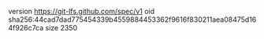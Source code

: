 version https://git-lfs.github.com/spec/v1
oid sha256:44cad7dad775454339b4559884453362f9616f830211aea08475d164f926c7ca
size 2350
